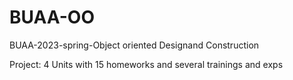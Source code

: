 # BUAA-OO

BUAA-2023-spring-Object oriented Designand Construction

Project: 4 Units with 15 homeworks and several trainings and exps
